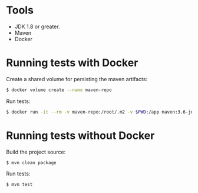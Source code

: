 # Tools

- JDK 1.8 or greater.
- Maven
- Docker

# Running tests with Docker

Create a shared volume for persisting the maven artifacts:

```bash
$ docker volume create --name maven-repo
```

Run tests:

```bash
$ docker run -it --rm -v maven-repo:/root/.m2 -v $PWD:/app maven:3.6-jdk-11 mvn -f /app/pom.xml clean test
```

# Running tests without Docker

Build the project source:

```bash
$ mvn clean package
```

Run tests:

```bash
$ mvn test
```
